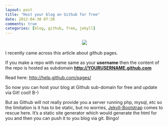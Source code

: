 ```yaml
---
layout: post
title: "Host your blog on Github for free"
date: 2012-04-30 07:20
comments: true
categories: [blog, github, free, jekyll]
---
```

<center><img class="noborder" src="/images/posts/githubicon.png"></center><br>
I recently came across this article about github pages.
 
If you make a repo with name same as your <strong>username</strong> then the content of the repo is hosted as subdomain <strong>http://YOURUSERNAME.github.com</strong>
 
Read here: <a href="http://help.github.com/pages/">http://help.github.com/pages/</a>
 
So now you can host your blog at Github sub-domain for free and update via Git! cool! B-)
<!--more-->
But as Github will not really provide you a server running php, mysql, etc so the limitation is it has to be static, but no worries, <a href="http://jekyllbootstrap.com/">Jekyll-Bootstrap</a> comes to rescue here. It’s a static site generator which would generate the html for you and then you can push it to you blog via git. Bingo!
